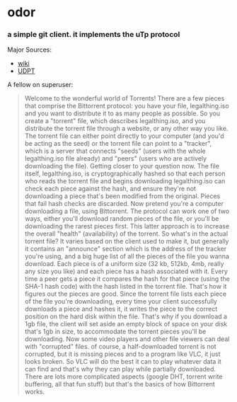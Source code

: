 # odor
### a simple git client. it implements the uTp protocol


Major Sources: 
- [wiki](https://wiki.theory.org/index.php/BitTorrentSpecification)
- [UDPT](https://github.com/naim94a/udpt/wiki/The-BitTorrent-UDP-tracker-protocol)


A fellow on superuser: 
> Welcome to the wonderful world of Torrents! There are a few pieces that comprise the Bittorrent protocol: you have your file, legalthing.iso and you want to distribute it to as many people as possible. So you create a "torrent" file, which describes legalthing.iso, and you distribute the torrent file through a website, or any other way you like. The torrent file can either point directly to your computer (and you'd be acting as the seed) or the torrent file can point to a "tracker", which is a server that connects "seeds" (users with the whole legalthing.iso file already) and "peers" (users who are actively downloading the file). Getting closer to your question now. The file itself, legalthing.iso, is cryptographically hashed so that each person who reads the torrent file and begins downloading legalthing.iso can check each piece against the hash, and ensure they're not downloading a piece that's been modified from the original. Pieces that fail hash checks are discarded. Now pretend you're a computer downloading a file, using Bittorrent. The protocol can work one of two ways, either you'll download random pieces of the file, or you'll be downloading the rarest pieces first. This latter approach is to increase the overall "health" (availability) of the torrent. So what's in the actual torrent file? It varies based on the client used to make it, but generally it contains an "announce" section which is the address of the tracker you're using, and a big huge list of all the pieces of the file you wanna download. Each piece is of a uniform size (32 kb, 512kb, 4mb, really any size you like) and each piece has a hash associated with it. Every time a peer gets a piece it compares the hash for that piece (using the SHA-1 hash code) with the hash listed in the torrent file. That's how it figures out the pieces are good. Since the torrent file lists each piece of the file you're downloading, every time your client successfully downloads a piece and hashes it, it writes the piece to the correct position on the hard disk within the file. That's why if you download a 1gb file, the client will set aside an empty block of space on your disk that's 1gb in size, to accommodate the torrent pieces you'll be downloading. Now some video players and other file viewers can deal with "corrupted" files. of course, a half-downloaded torrent is not corrupted, but it is missing pieces and to a program like VLC, it just looks broken. So VLC will do the best it can to play whatever data it can find and that's why they can play while partially downloaded. There are lots more complicated aspects (google DHT, torrent write buffering, all that fun stuff) but that's the basics of how Bittorrent works.
